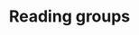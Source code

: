 ---
layout: page
title: Reading groups
nav: true
nav_order: 7
dropdown: true
children:
    - title: RL theory
      permalink: /rltheory/
    - title: Learning theory
    - permalink: /learningtheory/

---